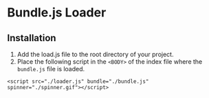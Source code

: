 # Bundle.js Loader

Installation
-----

1. Add the load.js file to the root directory of your project.
2. Place the following script in the `<BODY>` of the index file where the `bundle.js` file is loaded.

```
<script src="./loader.js" bundle="./bundle.js" spinner="./spinner.gif"></script>
```